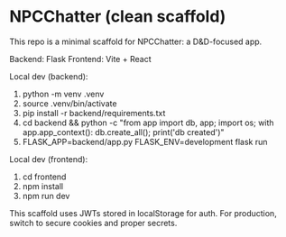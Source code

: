 # NPCChatter (clean scaffold)

This repo is a minimal scaffold for NPCChatter: a D&D-focused app.

Backend: Flask
Frontend: Vite + React

Local dev (backend):

1. python -m venv .venv
2. source .venv/bin/activate
3. pip install -r backend/requirements.txt
4. cd backend && python -c "from app import db, app; import os; with app.app_context(): db.create_all(); print('db created')"
5. FLASK_APP=backend/app.py FLASK_ENV=development flask run

Local dev (frontend):

1. cd frontend
2. npm install
3. npm run dev

This scaffold uses JWTs stored in localStorage for auth. For production, switch to secure cookies and proper secrets.
